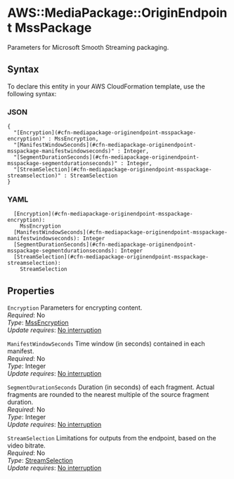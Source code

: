 # AWS::MediaPackage::OriginEndpoint MssPackage<a name="aws-properties-mediapackage-originendpoint-msspackage"></a>

Parameters for Microsoft Smooth Streaming packaging\.

## Syntax<a name="aws-properties-mediapackage-originendpoint-msspackage-syntax"></a>

To declare this entity in your AWS CloudFormation template, use the following syntax:

### JSON<a name="aws-properties-mediapackage-originendpoint-msspackage-syntax.json"></a>

```
{
  "[Encryption](#cfn-mediapackage-originendpoint-msspackage-encryption)" : MssEncryption,
  "[ManifestWindowSeconds](#cfn-mediapackage-originendpoint-msspackage-manifestwindowseconds)" : Integer,
  "[SegmentDurationSeconds](#cfn-mediapackage-originendpoint-msspackage-segmentdurationseconds)" : Integer,
  "[StreamSelection](#cfn-mediapackage-originendpoint-msspackage-streamselection)" : StreamSelection
}
```

### YAML<a name="aws-properties-mediapackage-originendpoint-msspackage-syntax.yaml"></a>

```
  [Encryption](#cfn-mediapackage-originendpoint-msspackage-encryption):
    MssEncryption
  [ManifestWindowSeconds](#cfn-mediapackage-originendpoint-msspackage-manifestwindowseconds): Integer
  [SegmentDurationSeconds](#cfn-mediapackage-originendpoint-msspackage-segmentdurationseconds): Integer
  [StreamSelection](#cfn-mediapackage-originendpoint-msspackage-streamselection):
    StreamSelection
```

## Properties<a name="aws-properties-mediapackage-originendpoint-msspackage-properties"></a>

`Encryption` <a name="cfn-mediapackage-originendpoint-msspackage-encryption"></a>
Parameters for encrypting content\.  
_Required_: No  
_Type_: [MssEncryption](aws-properties-mediapackage-originendpoint-mssencryption.md)  
_Update requires_: [No interruption](https://docs.aws.amazon.com/AWSCloudFormation/latest/UserGuide/using-cfn-updating-stacks-update-behaviors.html#update-no-interrupt)

`ManifestWindowSeconds` <a name="cfn-mediapackage-originendpoint-msspackage-manifestwindowseconds"></a>
Time window \(in seconds\) contained in each manifest\.  
_Required_: No  
_Type_: Integer  
_Update requires_: [No interruption](https://docs.aws.amazon.com/AWSCloudFormation/latest/UserGuide/using-cfn-updating-stacks-update-behaviors.html#update-no-interrupt)

`SegmentDurationSeconds` <a name="cfn-mediapackage-originendpoint-msspackage-segmentdurationseconds"></a>
Duration \(in seconds\) of each fragment\. Actual fragments are rounded to the nearest multiple of the source fragment duration\.  
_Required_: No  
_Type_: Integer  
_Update requires_: [No interruption](https://docs.aws.amazon.com/AWSCloudFormation/latest/UserGuide/using-cfn-updating-stacks-update-behaviors.html#update-no-interrupt)

`StreamSelection` <a name="cfn-mediapackage-originendpoint-msspackage-streamselection"></a>
Limitations for outputs from the endpoint, based on the video bitrate\.  
_Required_: No  
_Type_: [StreamSelection](aws-properties-mediapackage-originendpoint-streamselection.md)  
_Update requires_: [No interruption](https://docs.aws.amazon.com/AWSCloudFormation/latest/UserGuide/using-cfn-updating-stacks-update-behaviors.html#update-no-interrupt)
